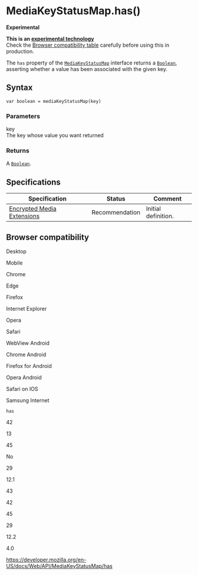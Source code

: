 # MediaKeyStatusMap.has()

**Experimental**

**This is an [experimental technology](https://developer.mozilla.org/en-US/docs/MDN/Guidelines/Conventions_definitions#experimental)**  
Check the [Browser compatibility table](#browser_compatibility) carefully before using this in production.

The `has` property of the [`MediaKeyStatusMap`](../mediakeystatusmap) interface returns a [`Boolean`](https://developer.mozilla.org/en-US/docs/Web/JavaScript/Reference/Global_Objects/Boolean), asserting whether a value has been associated with the given key.

## Syntax

    var boolean = mediaKeyStatusMap(key)

### Parameters

key  
The key whose value you want returned

### Returns

A [`Boolean`](https://developer.mozilla.org/en-US/docs/Web/JavaScript/Reference/Global_Objects/Boolean).

## Specifications

<table><thead><tr class="header"><th>Specification</th><th>Status</th><th>Comment</th></tr></thead><tbody><tr class="odd"><td><a href="https://w3c.github.io/encrypted-media/">Encrypted Media Extensions</a></td><td><span class="spec-rec">Recommendation</span></td><td>Initial definition.</td></tr></tbody></table>

## Browser compatibility

Desktop

Mobile

Chrome

Edge

Firefox

Internet Explorer

Opera

Safari

WebView Android

Chrome Android

Firefox for Android

Opera Android

Safari on IOS

Samsung Internet

`has`

42

13

45

No

29

12.1

43

42

45

29

12.2

4.0

<a href="https://developer.mozilla.org/en-US/docs/Web/API/MediaKeyStatusMap/has" class="_attribution-link">https://developer.mozilla.org/en-US/docs/Web/API/MediaKeyStatusMap/has</a>
